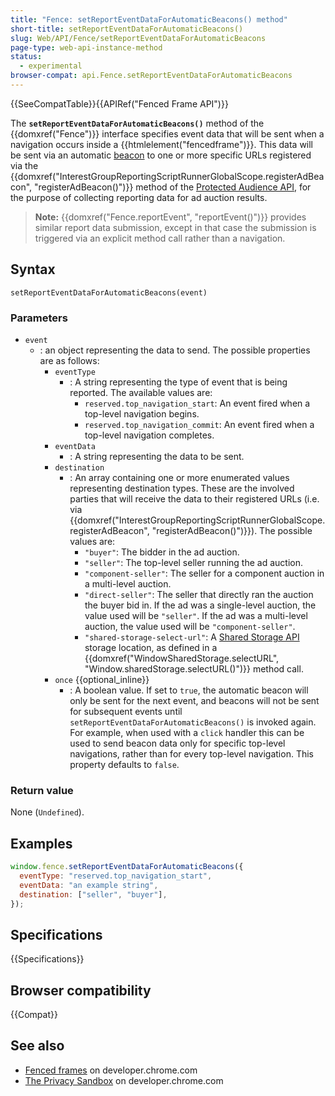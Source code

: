 ```yaml
---
title: "Fence: setReportEventDataForAutomaticBeacons() method"
short-title: setReportEventDataForAutomaticBeacons()
slug: Web/API/Fence/setReportEventDataForAutomaticBeacons
page-type: web-api-instance-method
status:
  - experimental
browser-compat: api.Fence.setReportEventDataForAutomaticBeacons
---
```


{{SeeCompatTable}}{{APIRef("Fenced Frame API")}}

The **`setReportEventDataForAutomaticBeacons()`** method of the
{{domxref("Fence")}} interface specifies event data that will be sent when a navigation occurs inside a {{htmlelement("fencedframe")}}. This data will be sent via an automatic [beacon](/en-US/docs/Web/API/Beacon_API) to one or more specific URLs registered via the {{domxref("InterestGroupReportingScriptRunnerGlobalScope.registerAdBeacon", "registerAdBeacon()")}} method of the [Protected Audience API](https://developer.chrome.com/docs/privacy-sandbox/fledge/), for the purpose of collecting reporting data for ad auction results.

> **Note:** {{domxref("Fence.reportEvent", "reportEvent()")}} provides similar report data submission, except in that case the submission is triggered via an explicit method call rather than a navigation.

## Syntax

```js-nolint
setReportEventDataForAutomaticBeacons(event)
```

### Parameters

- `event`
  - : an object representing the data to send. The possible properties are as follows:
    - `eventType`
      - : A string representing the type of event that is being reported. The available values are:
        - `reserved.top_navigation_start`: An event fired when a top-level navigation begins.
        - `reserved.top_navigation_commit`: An event fired when a top-level navigation completes.
    - `eventData`
      - : A string representing the data to be sent.
    - `destination`
      - : An array containing one or more enumerated values representing destination types. These are the involved parties that will receive the data to their registered URLs (i.e. via {{domxref("InterestGroupReportingScriptRunnerGlobalScope.registerAdBeacon", "registerAdBeacon()")}}). The possible values are:
        - `"buyer"`: The bidder in the ad auction.
        - `"seller"`: The top-level seller running the ad auction.
        - `"component-seller"`: The seller for a component auction in a multi-level auction.
        - `"direct-seller"`: The seller that directly ran the auction the buyer bid in. If the ad was a single-level auction, the value used will be `"seller"`. If the ad was a multi-level auction, the value used will be `"component-seller"`.
        - `"shared-storage-select-url"`: A [Shared Storage API](https://developer.chrome.com/docs/privacy-sandbox/shared-storage/) storage location, as defined in a {{domxref("WindowSharedStorage.selectURL", "Window.sharedStorage.selectURL()")}} method call.
    - `once` {{optional_inline}}
      - : A boolean value. If set to `true`, the automatic beacon will only be sent for the next event, and beacons will not be sent for subsequent events until `setReportEventDataForAutomaticBeacons()` is invoked again. For example, when used with a `click` handler this can be used to send beacon data only for specific top-level navigations, rather than for every top-level navigation. This property defaults to `false`.

### Return value

None (`Undefined`).

## Examples

```js
window.fence.setReportEventDataForAutomaticBeacons({
  eventType: "reserved.top_navigation_start",
  eventData: "an example string",
  destination: ["seller", "buyer"],
});
```

## Specifications

{{Specifications}}

## Browser compatibility

{{Compat}}

## See also

- [Fenced frames](https://developer.chrome.com/docs/privacy-sandbox/fenced-frame/) on developer.chrome.com
- [The Privacy Sandbox](https://developer.chrome.com/docs/privacy-sandbox/) on developer.chrome.com
